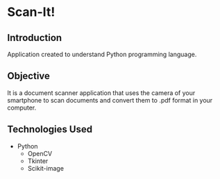 # Scan-It!

## Introduction
Application created to understand Python programming language.

## Objective
It is a document scanner application that uses the camera of your smartphone to scan documents and convert them to .pdf format in your computer.

## Technologies Used
- Python
  - OpenCV
  - Tkinter
  - Scikit-image
